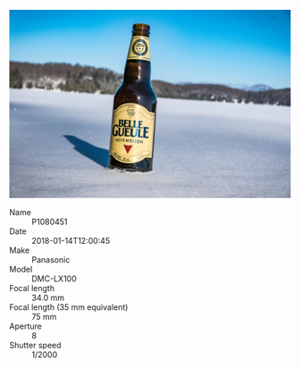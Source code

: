 [![P1080451](/photos/hd/P1080451.jpg)](/photos/full/P1080451.jpg?raw=true)

<dl>
  <dt>Name</dt>
  <dd>P1080451</dd>
  <dt>Date</dt>
  <dd>2018-01-14T12:00:45</dd>
  <dt>Make</dt>
  <dd>Panasonic</dd>
  <dt>Model</dt>
  <dd>DMC-LX100</dd>
  <dt>Focal length</dt>
  <dd>34.0 mm</dd>
  <dt>Focal length (35 mm equivalent)</dt>
  <dd>75 mm</dd>
  <dt>Aperture</dt>
  <dd>8</dd>
  <dt>Shutter speed</dt>
  <dd>1/2000</dd>
</dl>
